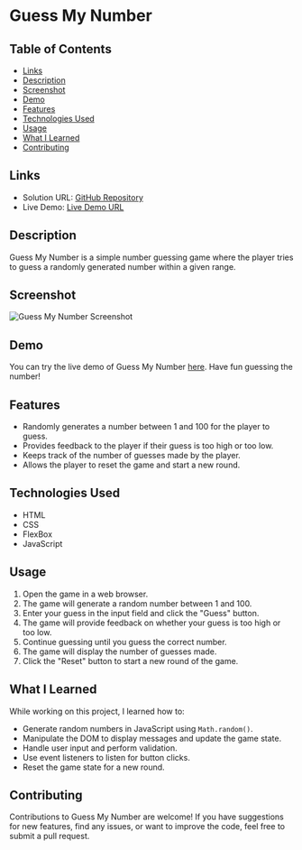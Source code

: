# Guess My Number

## Table of Contents

- [Links](#links)
- [Description](#description)
- [Screenshot](#screenshot)
- [Demo](#demo)
- [Features](#features)
- [Technologies Used](#technologies-used)
- [Usage](#usage)
- [What I Learned](#what-i-learned)
- [Contributing](#contributing)

## Links

- Solution URL: [GitHub Repository](https://github.com/aruntutter/guess-my-number)
- Live Demo: [Live Demo URL](https://aruntutter.github.io/guess-my-number/)

## Description

Guess My Number is a simple number guessing game where the player tries to guess a randomly generated number within a given range.

## Screenshot

![Guess My Number Screenshot](screenshot.png)

## Demo

You can try the live demo of Guess My Number [here](https://jolly-bubblegum-1b406f.netlify.app). Have fun guessing the number!

## Features

- Randomly generates a number between 1 and 100 for the player to guess.
- Provides feedback to the player if their guess is too high or too low.
- Keeps track of the number of guesses made by the player.
- Allows the player to reset the game and start a new round.

## Technologies Used

- HTML
- CSS
- FlexBox
- JavaScript

## Usage

1. Open the game in a web browser.
2. The game will generate a random number between 1 and 100.
3. Enter your guess in the input field and click the "Guess" button.
4. The game will provide feedback on whether your guess is too high or too low.
5. Continue guessing until you guess the correct number.
6. The game will display the number of guesses made.
7. Click the "Reset" button to start a new round of the game.

## What I Learned

While working on this project, I learned how to:

- Generate random numbers in JavaScript using `Math.random()`.
- Manipulate the DOM to display messages and update the game state.
- Handle user input and perform validation.
- Use event listeners to listen for button clicks.
- Reset the game state for a new round.

## Contributing

Contributions to Guess My Number are welcome! If you have suggestions for new features, find any issues, or want to improve the code, feel free to submit a pull request.